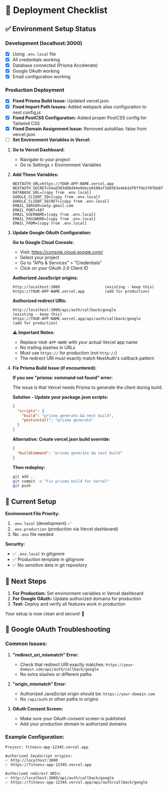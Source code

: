 # 🚀 Deployment Checklist

## ✅ Environment Setup Status

### Development (localhost:3000)

- [x] Using `.env.local` file
- [x] All credentials working
- [x] Database connected (Prisma Accelerate)
- [x] Google OAuth working
- [x] Email configuration working

### Production Deployment

- [x] **Fixed Prisma Build Issue:** Updated vercel.json
- [x] **Fixed Import Path Issues:** Added webpack alias configuration to next.config.js
- [x] **Fixed PostCSS Configuration:** Added proper PostCSS config for Tailwind CSS
- [x] **Fixed Domain Assignment Issue:** Removed autoAlias: false from vercel.json
- [ ] **Set Environment Variables in Vercel:**

1. **Go to Vercel Dashboard:**

   - Navigate to your project
   - Go to Settings > Environment Variables

2. **Add These Variables:**

   ```
   NEXTAUTH_URL=https://YOUR-APP-NAME.vercel.app
   NEXTAUTH_SECRET=54ad303d88d44e9dece9106af1b0363e4eb1df0ffde2f07bb8fd311a572a510b
   DATABASE_URL=[copy from .env.local]
   GOOGLE_CLIENT_ID=[copy from .env.local]
   GOOGLE_CLIENT_SECRET=[copy from .env.local]
   EMAIL_SERVER=smtp.gmail.com
   EMAIL_PORT=587
   EMAIL_USERNAME=[copy from .env.local]
   EMAIL_PASSWORD=[copy from .env.local]
   EMAIL_FROM=[copy from .env.local]
   ```

3. **Update Google OAuth Configuration:**

   **Go to Google Cloud Console:**

   - Visit: https://console.cloud.google.com/
   - Select your project
   - Go to "APIs & Services" > "Credentials"
   - Click on your OAuth 2.0 Client ID

   **Authorized JavaScript origins:**

   ```
   http://localhost:3000                    (existing - keep this)
   https://YOUR-APP-NAME.vercel.app         (add for production)
   ```

   **Authorized redirect URIs:**

   ```
   http://localhost:3000/api/auth/callback/google                    (existing - keep this)
   https://YOUR-APP-NAME.vercel.app/api/auth/callback/google         (add for production)
   ```

   **⚠️ Important Notes:**

   - Replace `YOUR-APP-NAME` with your actual Vercel app name
   - No trailing slashes in URLs
   - Must use `https://` for production (not `http://`)
   - The redirect URI must exactly match NextAuth's callback pattern

4. **Fix Prisma Build Issue (if encountered):**

   **If you see "prisma: command not found" error:**

   The issue is that Vercel needs Prisma to generate the client during build.

   **Solution - Update your package.json scripts:**

   ```json
   {
     "scripts": {
       "build": "prisma generate && next build",
       "postinstall": "prisma generate"
     }
   }
   ```

   **Alternative: Create vercel.json build override:**

   ```json
   {
     "buildCommand": "prisma generate && next build"
   }
   ```

   **Then redeploy:**

   ```bash
   git add .
   git commit -m "Fix prisma build for Vercel"
   git push
   ```

## 🔧 Current Setup

**Environment File Priority:**

1. `.env.local` (development) ✅
2. `.env.production` (production via Vercel dashboard)
3. No `.env` file needed

**Security:**

- ✅ `.env.local` in gitignore
- ✅ Production template in gitignore
- ✅ No sensitive data in git repository

## 🎯 Next Steps

1. **For Production:** Set environment variables in Vercel dashboard
2. **For Google OAuth:** Update authorized domains for production
3. **Test:** Deploy and verify all features work in production

Your setup is now clean and secure! 🎉

## 🚨 **Google OAuth Troubleshooting**

### **Common Issues:**

1. **"redirect_uri_mismatch" Error:**

   - Check that redirect URI exactly matches: `https://your-domain.com/api/auth/callback/google`
   - No extra slashes or different paths

2. **"origin_mismatch" Error:**

   - Authorized JavaScript origin should be: `https://your-domain.com`
   - No `/api/auth` or other paths in origins

3. **OAuth Consent Screen:**
   - Make sure your OAuth consent screen is published
   - Add your production domain to authorized domains

### **Example Configuration:**

```
Project: fitness-app-12345.vercel.app

Authorized JavaScript origins:
✅ http://localhost:3000
✅ https://fitness-app-12345.vercel.app

Authorized redirect URIs:
✅ http://localhost:3000/api/auth/callback/google
✅ https://fitness-app-12345.vercel.app/api/auth/callback/google
```

